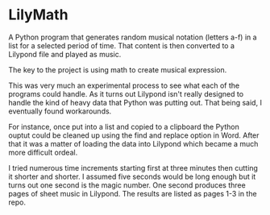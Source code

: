 # LilyMath
A Python program that generates random musical notation (letters a-f) in a list for a selected period of time. That content is then converted to a Lilypond file and played as music.

The key to the project is using math to create musical expression. 

This was very much an experimental process to see what each of the programs could handle. As it turns out Lilypond isn't really designed to handle the kind of heavy data that Python was putting out. That being said, I eventually found workarounds.

For instance, once put into a list and copied to a clipboard the Python ouptut could be cleaned up using the find and replace option in Word. After that it was a matter of loading the data into Lilypond which became a much more difficult ordeal.

I tried numerous time increments starting first at three minutes then cutting it shorter and shorter. I assumed five seconds would be long enough but it turns out one second is the magic number. One second produces three pages of sheet music in Lilypond. The results are listed as pages 1-3 in the repo.

